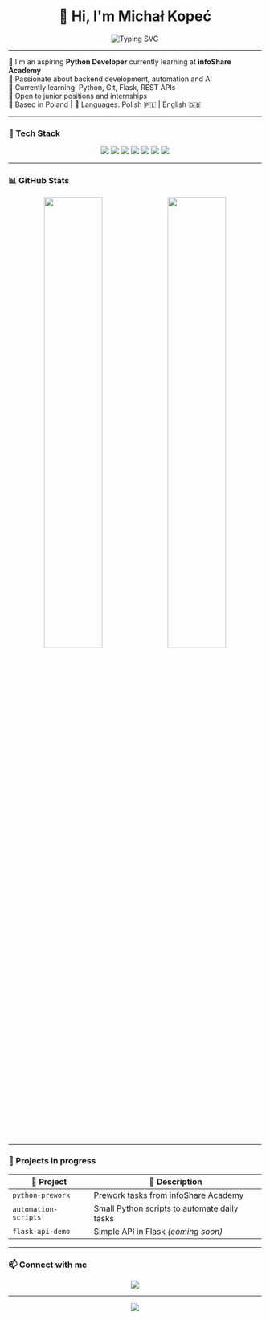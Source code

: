 <h1 align="center">👋 Hi, I'm Michał Kopeć</h1>

<p align="center">
  <img src="https://readme-typing-svg.herokuapp.com?font=Fira+Code&duration=3000&pause=1000&color=58A6FF&center=true&vCenter=true&width=435&lines=Aspiring+Python+Developer;Backend+%7C+Automation+%7C+AI+enthusiast;Open+to+work+%F0%9F%91%80+learning+daily" alt="Typing SVG" />
</p>

---

🚀 I'm an aspiring **Python Developer** currently learning at **infoShare Academy**  
🧠 Passionate about backend development, automation and AI  
🌱 Currently learning: Python, Git, Flask, REST APIs  
💼 Open to junior positions and internships  
📍 Based in Poland | 💬 Languages: Polish 🇵🇱 | English 🇬🇧

---

### 🧰 Tech Stack

<p align="center">
  <img src="https://img.shields.io/badge/Python-3670A0?style=for-the-badge&logo=python&logoColor=ffdd54" />
  <img src="https://img.shields.io/badge/Git-F05032?style=for-the-badge&logo=git&logoColor=white" />
  <img src="https://img.shields.io/badge/GitHub-181717?style=for-the-badge&logo=github&logoColor=white" />
  <img src="https://img.shields.io/badge/Linux-FCC624?style=for-the-badge&logo=linux&logoColor=black" />
  <img src="https://img.shields.io/badge/Bash-121011?style=for-the-badge&logo=gnubash&logoColor=white" />
  <img src="https://img.shields.io/badge/VS%20Code-007ACC?style=for-the-badge&logo=visual-studio-code&logoColor=white" />
  <img src="https://img.shields.io/badge/PyCharm-143?style=for-the-badge&logo=pycharm&logoColor=white" />
</p>

---

### 📊 GitHub Stats

<p align="center">
  <img src="https://github-readme-stats.vercel.app/api?username=amigosek123&show_icons=true&theme=github_dark&hide=prs" width="48%" />
  <img src="https://github-readme-streak-stats.herokuapp.com/?user=amigosek123&theme=github-dark-blue" width="48%" />
</p>

---

### 🚧 Projects in progress

| 🚀 Project | 📌 Description |
|-----------|----------------|
| `python-prework` | Prework tasks from infoShare Academy |
| `automation-scripts` | Small Python scripts to automate daily tasks |
| `flask-api-demo` | Simple API in Flask *(coming soon)* |

---

### 📫 Connect with me

<p align="center">
  <a href="https://www.linkedin.com/in/micha%C5%82-kope%C4%87-397b39223/">
    <img src="https://img.shields.io/badge/LinkedIn-blue?style=for-the-badge&logo=linkedin&logoColor=white" />
  </a>
</p>

---

<p align="center">
  <img src="https://capsule-render.vercel.app/api?type=waving&color=0:58a6ff,100:007acc&height=140&section=footer"/>
</p>
